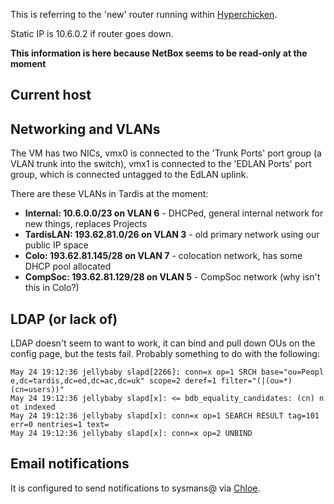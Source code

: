 This is referring to the 'new' router running within
[Hyperchicken](Hyperchicken "wikilink").

Static IP is 10.6.0.2 if router goes down.

**This information is here because NetBox seems to be read-only at the
moment**

## Current host

## Networking and VLANs

The VM has two NICs, vmx0 is connected to the 'Trunk Ports' port group
(a VLAN trunk into the switch), vmx1 is connected to the 'EDLAN Ports'
port group, which is connected untagged to the EdLAN uplink.

There are these VLANs in Tardis at the moment:

-   **Internal: 10.6.0.0/23 on VLAN 6** - DHCPed, general internal
    network for new things, replaces Projects
-   **TardisLAN: 193.62.81.0/26 on VLAN 3** - old primary network using
    our public IP space
-   **Colo: 193.62.81.145/28 on VLAN 7** - colocation network, has some
    DHCP pool allocated
-   **CompSoc: 193.62.81.129/28 on VLAN 5** - CompSoc network (why isn't
    this in Colo?)

## LDAP (or lack of)

LDAP doesn't seem to want to work, it can bind and pull down OUs on the
config page, but the tests fail. Probably something to do with the
following:

`May 24 19:12:36 jellybaby slapd[2266]: conn=x op=1 SRCH base="ou=People,dc=tardis,dc=ed,dc=ac,dc=uk" scope=2 deref=1 filter="(|(ou=*)(cn=users))"`
`May 24 19:12:36 jellybaby slapd[x]: <= bdb_equality_candidates: (cn) not indexed`
`May 24 19:12:36 jellybaby slapd[x]: conn=x op=1 SEARCH RESULT tag=101 err=0 nentries=1 text=`
`May 24 19:12:36 jellybaby slapd[x]: conn=x op=2 UNBIND`

## Email notifications

It is configured to send notifications to sysmans@ via
[Chloe](Chloe "wikilink").